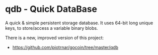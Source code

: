 qdb - Quick DataBase
===

A quick & simple persistent storage database.
It uses 64-bit long unique keys, to store/access a variable binary blobs.


There is a new, improved version of this project:

 * https://github.com/piotrnar/gocoin/tree/master/qdb
